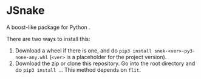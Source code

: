 # JSnake

A boost-like package for Python .

There are two ways to install this:

1. Download a wheel if there is one, and do `pip3 install snek-<ver>-py3-none-any.whl`
   (`<ver>` is a placeholder for the project version).
2. Download the zip or clone this repository. Go into the root directory and do
   `pip3 install .`. This method depends on `flit`.
